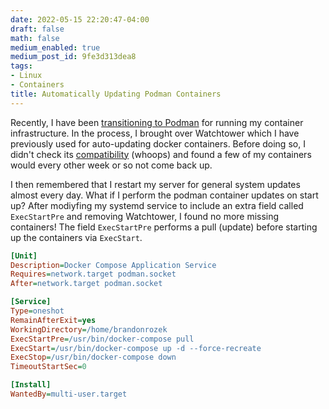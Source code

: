 ```yaml
---
date: 2022-05-15 22:20:47-04:00
draft: false
math: false
medium_enabled: true
medium_post_id: 9fe3d313dea8
tags:
- Linux
- Containers
title: Automatically Updating Podman Containers
---
```


Recently, I have been  [transitioning to Podman](/blog/rootless-docker-compose-podman)  for running my container infrastructure. In the process, I brought over Watchtower which I have previously used for auto-updating docker containers. Before doing so, I didn't check its [compatibility](https://github.com/containrrr/watchtower/issues/1060) (whoops) and found a few of my containers would every other week or so not come back up.

I then remembered that I restart my server for general system updates almost every day. What if I perform the podman container updates on start up? After modiyfing my systemd service to include an extra field called `ExecStartPre` and removing Watchtower, I found no more missing containers! The field `ExecStartPre` performs a pull (update) before starting up the containers via `ExecStart`.

```ini
[Unit]
Description=Docker Compose Application Service
Requires=network.target podman.socket
After=network.target podman.socket

[Service]
Type=oneshot
RemainAfterExit=yes
WorkingDirectory=/home/brandonrozek
ExecStartPre=/usr/bin/docker-compose pull
ExecStart=/usr/bin/docker-compose up -d --force-recreate
ExecStop=/usr/bin/docker-compose down
TimeoutStartSec=0

[Install]
WantedBy=multi-user.target
```